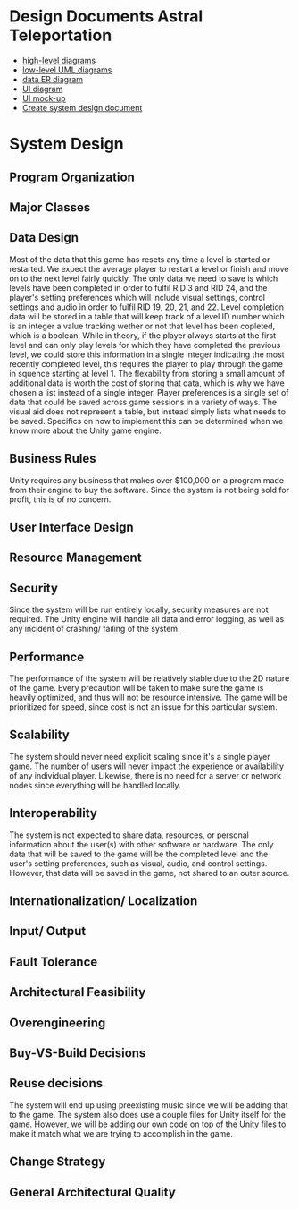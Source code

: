 # Design Documents Astral Teleportation

- [high-level diagrams](https://inserthere.com)
- [low-level UML diagrams](https://inserthere.com)
- [data ER diagram](https://github.com/sounderdisc/POOPproject/blob/main/artifacts/DesignDocuments/ERD.png)
- [UI diagram](https://drive.google.com/file/d/1Eqcxoi1_-u2WgieiP-B5B0fkeOvHUEI7/view?usp=sharing)
- [UI mock-up](https://drive.google.com/file/d/1dMAj4dYYyvTMJUVLegpz6Mg5TUY13SVJ/view?usp=sharing)
- [Create system design document](https://inserthere.com)


# System Design

## Program Organization

## Major Classes

## Data Design
Most of the data that this game has resets any time a level is started or restarted. We expect the average player to restart a level or finish and move on to the next level fairly quickly. The only data we need to save is which levels have been completed in order to fulfil RID 3 and RID 24, and the player's setting preferences which will include visual settings, control settings and audio in order to fulfil RID 19, 20, 21, and 22.
Level completion data will be stored in a table that will keep track of a level ID number which is an integer a value tracking wether or not that level has been copleted, which is a boolean. While in theory, if the player always starts at the first level and can only play levels for which they have completed the previous level, we could store this information in a single integer indicating the most recently completed level, this requires the player to play through the game in squence starting at level 1. The flexability from storing a small amount of additional data is worth the cost of storing that data, which is why we have chosen a list instead of a single integer.
Player preferences is a single set of data that could be saved across game sessions in a variety of ways. The visual aid does not represent a table, but instead simply lists what needs to be saved. Specifics on how to implement this can be determined when we know more about the Unity game engine.

## Business Rules
Unity requires any business that makes over $100,000 on a program made from their engine to buy the software. Since the system is not being sold for profit, this is of no concern.

## User Interface Design

## Resource Management

## Security
Since the system will be run entirely locally, security measures are not required. The Unity engine will handle all data and error logging, as well as any incident of crashing/ failing of the system.

## Performance
The performance of the system will be relatively stable due to the 2D nature of the game. Every precaution will be taken to make sure the game is heavily optimized, and thus will not be resource intensive. The game will be prioritized for speed, since cost is not an issue for this particular system.

## Scalability
The system should never need explicit scaling since it's a single player game. The number of users will never impact the experience or availability of any individual player. Likewise, there is no need for a server or network nodes since everything will be handled locally. 

## Interoperability
The system is not expected to share data, resources, or personal information about the user(s) with other software or hardware. The only data that will be saved to the game 
will be the completed level and the user's setting preferences, such as visual, audio, and control settings. However, that data will be saved in the game, not shared to an 
outer source.

## Internationalization/ Localization

## Input/ Output

## Fault Tolerance

## Architectural Feasibility

## Overengineering

## Buy-VS-Build Decisions

## Reuse decisions
The system will end up using preexisting music since we will be adding that to the game. 
The system also does use a couple files for Unity itself for the game. However, we will be adding our own code on top of the Unity files to make it match what we are trying to accomplish in the game.

## Change Strategy

## General Architectural Quality
